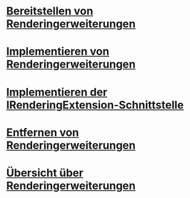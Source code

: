 # [Bereitstellen von Renderingerweiterungen](deploying-a-rendering-extension.md)
# [Implementieren von Renderingerweiterungen](implementing-a-rendering-extension.md)
# [Implementieren der IRenderingExtension-Schnittstelle](implementing-the-irenderingextension-interface.md)
# [Entfernen von Renderingerweiterungen](removing-a-rendering-extension.md)
# [Übersicht über Renderingerweiterungen](rendering-extensions-overview.md)
